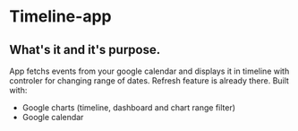 # Timeline-app

## What's it and it's purpose.
App fetchs events from your google calendar and displays it in timeline with controler for changing range of dates. Refresh feature is already there.
Built with:
* Google charts (timeline, dashboard and chart range filter)
* Google calendar
